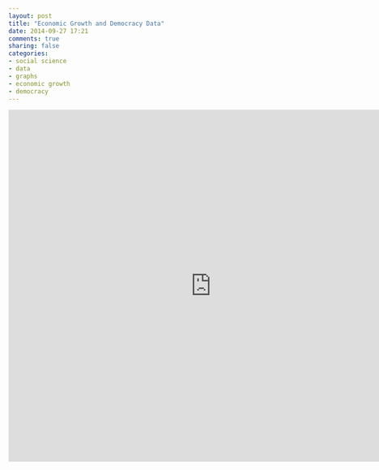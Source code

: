 ```yaml
---
layout: post
title: "Economic Growth and Democracy Data"
date: 2014-09-27 17:21
comments: true
sharing: false
categories: 
- social science
- data
- graphs
- economic growth
- democracy
---
```


<iframe src="http://wl.figshare.com/articles/1185317/embed?show_title=0" width="800" height="695" frameborder="0"></iframe>